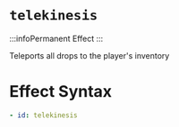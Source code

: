 # `telekinesis`
:::infoPermanent Effect
:::

Teleports all drops to the player's inventory

# Effect Syntax
```yaml
- id: telekinesis
```
